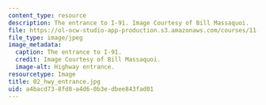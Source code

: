 ```yaml
---
content_type: resource
description: The entrance to I-91. Image Courtesy of Bill Massaquoi.
file: https://ol-ocw-studio-app-production.s3.amazonaws.com/courses/11-945-springfield-studio-fall-2005/a4bacd738fd8a4d60b3edbee843fad01_02_hwy_entrance.jpg
file_type: image/jpeg
image_metadata:
  caption: The entrance to I-91.
  credit: Image Courtesy of Bill Massaquoi.
  image-alt: Highway entrance.
resourcetype: Image
title: 02_hwy_entrance.jpg
uid: a4bacd73-8fd8-a4d6-0b3e-dbee843fad01
---
```

